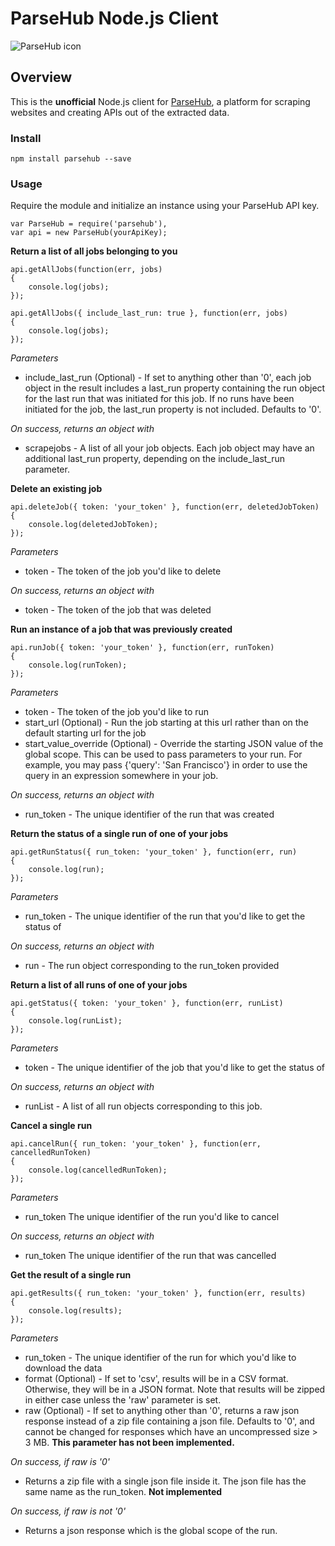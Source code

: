 # ParseHub Node.js Client

![ParseHub icon](https://www.parsehub.com/static/images/parsehub_logo2.svg)

## Overview

This is the **unofficial** Node.js client for [ParseHub](https://www.parsehub.com/), a platform for scraping websites and creating APIs out of the extracted data.

### Install

    npm install parsehub --save

### Usage

Require the module and initialize an instance using your ParseHub API key.

    var ParseHub = require('parsehub'),
    var api = new ParseHub(yourApiKey);

**Return a list of all jobs belonging to you**

```
api.getAllJobs(function(err, jobs)
{
	console.log(jobs);
});

api.getAllJobs({ include_last_run: true }, function(err, jobs)
{
	console.log(jobs);
});
```

*Parameters*

* include_last_run (Optional) - If set to anything other than '0', each job object in the result includes a last_run property containing the run object for the last run that was initiated for this job. If no runs have been initiated for the job, the last_run property is not included. Defaults to '0'.

*On success, returns an object with*

* scrapejobs - A list of all your job objects. Each job object may have an additional last_run property, depending on the include_last_run parameter.

**Delete an existing job**

```
api.deleteJob({ token: 'your_token' }, function(err, deletedJobToken)
{
	console.log(deletedJobToken);
});
```
*Parameters*

* token - The token of the job you'd like to delete

*On success, returns an object with*

* token - The token of the job that was deleted

**Run an instance of a job that was previously created**

```
api.runJob({ token: 'your_token' }, function(err, runToken)
{
	console.log(runToken);
});
```
*Parameters*

* token - The token of the job you'd like to run
* start_url (Optional) - Run the job starting at this url rather than on the default starting url for the job
* start_value_override (Optional) - Override the starting JSON value of the global scope. This can be used to pass parameters to your run. For example, you may pass {'query': 'San Francisco'} in order to use the query in an expression somewhere in your job.

*On success, returns an object with*

* run_token - The unique identifier of the run that was created

**Return the status of a single run of one of your jobs**

```
api.getRunStatus({ run_token: 'your_token' }, function(err, run)
{
	console.log(run);
});
```
*Parameters*

* run_token - The unique identifier of the run that you'd like to get the status of

*On success, returns an object with*

* run - The run object corresponding to the run_token provided

**Return a list of all runs of one of your jobs**

```
api.getStatus({ token: 'your_token' }, function(err, runList)
{
	console.log(runList);
});
```
*Parameters*

* token - The unique identifier of the job that you'd like to get the status of

*On success, returns an object with*

* runList - A list of all run objects corresponding to this job.

**Cancel a single run**

```
api.cancelRun({ run_token: 'your_token' }, function(err, cancelledRunToken)
{
	console.log(cancelledRunToken);
});
```
*Parameters*

* run_token	The unique identifier of the run you'd like to cancel

*On success, returns an object with*

* run_token	The unique identifier of the run that was cancelled

**Get the result of a single run**

```
api.getResults({ run_token: 'your_token' }, function(err, results)
{
	console.log(results);
});
```
*Parameters*

* run_token - The unique identifier of the run for which you'd like to download the data
* format (Optional) - If set to 'csv', results will be in a CSV format. Otherwise, they will be in a JSON format. Note that results will be zipped in either case unless the 'raw' parameter is set.
* raw (Optional) - If set to anything other than '0', returns a raw json response instead of a zip file containing a json file. Defaults to '0', and cannot be changed for responses which have an uncompressed size > 3 MB. **This parameter has not been implemented.**

*On success, if raw is '0'*

* Returns a zip file with a single json file inside it. The json file has the same name as the run_token. **Not implemented**

*On success, if raw is not '0'*

* Returns a json response which is the global scope of the run.

